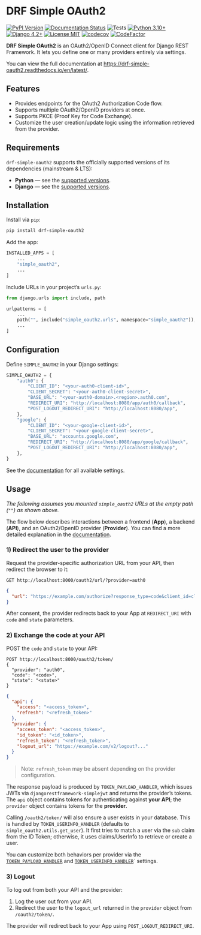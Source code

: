 # DRF Simple OAuth2

[![PyPI Version](https://badge.fury.io/py/drf-simple-oauth2.svg)](https://badge.fury.io/py/drf-simple-oauth2)
[![Documentation Status](https://readthedocs.org/projects/drf-simple-oauth2/badge/?version=latest)](https://drf-simple-oauth2.readthedocs.io/en/latest/?badge=latest)
![Tests](https://github.com/Codoc-os/drf-simple-oauth2/workflows/Tests/badge.svg)
[![Python 3.10+](https://img.shields.io/badge/Python-3.10+-brightgreen.svg)](#)
[![Django 4.2+](https://img.shields.io/badge/Django-4.2+-brightgreen.svg)](#)
[![License MIT](https://img.shields.io/badge/license-MIT-brightgreen.svg)](https://github.com/Codoc-os/drf-simple-oauth2/blob/master/LICENSE)
[![codecov](https://codecov.io/gh/Codoc-os/drf-simple-oauth2/graph/badge.svg?token=Jrra7iA4gW)](https://codecov.io/gh/Codoc-os/drf-simple-oauth2)
[![CodeFactor](https://www.codefactor.io/repository/github/Codoc-os/drf-simple-oauth2/badge)](https://www.codefactor.io/repository/github/Codoc-os/drf-simple-oauth2)

**DRF Simple OAuth2** is an OAuth2/OpenID Connect client for Django REST Framework. It lets you define one or many providers entirely via settings.

You can view the full documentation at <https://drf-simple-oauth2.readthedocs.io/en/latest/>.

## Features

- Provides endpoints for the OAuth2 Authorization Code flow.
- Supports multiple OAuth2/OpenID providers at once.
- Supports PKCE (Proof Key for Code Exchange).
- Customize the user creation/update logic using the information retrieved from the provider.

## Requirements

`drf-simple-oauth2` supports the officially supported versions of its dependencies (mainstream & LTS):

- **Python** — see the [supported versions](https://devguide.python.org/versions/).
- **Django** — see the [supported versions](https://www.djangoproject.com/download/#supported-versions).

## Installation

Install via `pip`:

```bash
pip install drf-simple-oauth2
```

Add the app:

```python
INSTALLED_APPS = [
    ...
    "simple_oauth2",
    ...
]
```

Include URLs in your project’s `urls.py`:

```python
from django.urls import include, path

urlpatterns = [
    ...
    path("", include("simple_oauth2.urls", namespace="simple_oauth2")),
    ...
]
```

## Configuration

Define `SIMPLE_OAUTH2` in your Django settings:

```python
SIMPLE_OAUTH2 = {
    "auth0": {
        "CLIENT_ID": "<your-auth0-client-id>",
        "CLIENT_SECRET": "<your-auth0-client-secret>",
        "BASE_URL": "<your-auth0-domain>.<region>.auth0.com",
        "REDIRECT_URI": "http://localhost:8080/app/auth0/callback",
        "POST_LOGOUT_REDIRECT_URI": "http://localhost:8080/app",
    },
    "google": {
        "CLIENT_ID": "<your-google-client-id>",
        "CLIENT_SECRET": "<your-google-client-secret>",
        "BASE_URL": "accounts.google.com",
        "REDIRECT_URI": "http://localhost:8080/app/google/callback",
        "POST_LOGOUT_REDIRECT_URI": "http://localhost:8080/app",
    },
}
```

See the [documentation](settings.md#available-settings) for all available settings.

## Usage

*The following assumes you mounted `simple_oauth2` URLs at the empty path (`""`) as shown above.*

The flow below describes interactions between a frontend (**App**), a backend (**API**), and an OAuth2/OpenID provider (**Provider**).
You can find a more detailed explanation in the [documentation](flow.md).

### 1) Redirect the user to the provider

Request the provider-specific authorization URL from your API, then redirect the browser to it:

```http
GET http://localhost:8000/oauth2/url/?provider=auth0
```
```json
{
  "url": "https://example.com/authorize?response_type=code&client_id=client&scope=openid+profile+email&nonce=085c979c02ecb914a4c6210ad1902037825c18fe8d9b0a1ca0daae113b7747035170e9400c6ec5c7439e1caa3249cc20d52975b34777778c2949f63a14accfb0&state=9143617326b20fa6b3f436001096f5365e1ccb2689becc75091399fb3b3b4f834333f4dada0c44b2d167326d6ddc279698a0b05a0720c45620b8696e944101c4&redirect_uri=https%3A%2F%2Fexample.com%2Fcallback&code_challenge=vo8kwt0Nrf.jfMj8HmMGKJeGJH8SFY8bVhKidrQkg7q2IeW~nfRrdlM4QosTTgjMnMmyzVAC3i5n.lOPx0NJvgB1G7~FSaDVwhTFM-UehPrp6~~lht6jbLVs-9Tlxsld&code_challenge_method=plain"
}
```

After consent, the provider redirects back to your App at `REDIRECT_URI` with `code` and `state` parameters.

### 2) Exchange the code at your API

POST the `code` and `state` to your API:

```http
POST http://localhost:8000/oauth2/token/
{
  "provider": "auth0",
  "code": "<code>",
  "state": "<state>"
}
```
```json
{
  "api": {
    "access": "<access_token>",
    "refresh": "<refresh_token>"
  },
  "provider": {
    "access_token": "<access_token>",
    "id_token": "<id_token>",
    "refresh_token": "<refresh_token>",
    "logout_url": "https://example.com/v2/logout?..."
  }
}
```

> Note: `refresh_token` may be absent depending on the provider configuration.

The response payload is produced by `TOKEN_PAYLOAD_HANDLER`, which issues JWTs via `djangorestframework-simplejwt` and returns the provider’s tokens.  
The `api` object contains tokens for authenticating against **your API**; the `provider` object contains tokens for the **provider**.

Calling `/oauth2/token/` will also ensure a user exists in your database. This is handled by `TOKEN_USERINFO_HANDLER` (defaults to `simple_oauth2.utils.get_user`). It first tries to match a user via the `sub` claim from the ID Token; otherwise, it uses claims/UserInfo to retrieve or create a user.

You can customize both behaviors per provider via the [`TOKEN_PAYLOAD_HANDLER`](settings.md#token_payload_handler) and [`TOKEN_USERINFO_HANDLER`](settings.md#token_userinfo_handler)` settings.

### 3) Logout

To log out from both your API and the provider:

1. Log the user out from your API.
2. Redirect the user to the `logout_url` returned in the `provider` object from `/oauth2/token/`.

The provider will redirect back to your App using `POST_LOGOUT_REDIRECT_URI`.
